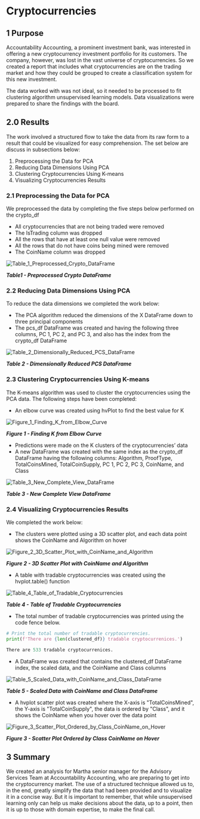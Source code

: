 # Cryptocurrencies

## 1 Purpose

Accountability Accounting, a prominent investment bank, was interested in offering a new cryptocurrency investment portfolio for its customers. The company, however, was lost in the vast universe of cryptocurrencies. So we created a report that includes what cryptocurrencies are on the trading market and how they could be grouped to create a classification system for this new investment.

The data worked with was not ideal, so it needed to be processed to fit clustering algorithm unsupervised learning models.  Data visualizations were prepared to share the findings with the board.

## 2.0 Results

The work involved a structured flow to take the data from its raw form to a result that could be visualized for easy comprehension.  The set below are discuss in subsections below:

1. Preprocessing the Data for PCA
2. Reducing Data Dimensions Using PCA
3. Clustering Cryptocurrencies Using K-means
4. Visualizing Cryptocurrencies Results

### 2.1 Preprocessing the Data for PCA

We preprocessed the data by completing the five steps below performed on the crypto_df

- All cryptocurrencies that are not being traded were removed 
- The IsTrading column was dropped 
- All the rows that have at least one null value were removed 
- All the rows that do not have coins being mined were removed 
- The CoinName column was dropped

![Table_1_Preprocessed_Crypto_DataFrame](Resources/Table_1_Preprocessed_Crypto_DataFrame.png "Table1 - Preprocessed Crypto DataFrame")

***Table1 - Preprocessed Crypto DataFrame***

### 2.2 Reducing Data Dimensions Using PCA

To reduce the data dimensions we completed the work below:

- The PCA algorithm reduced the dimensions of the X DataFrame down to three principal components
- The pcs_df  DataFrame was created and having the following three columns, PC 1, PC 2, and PC 3, and also has the index from the crypto_df DataFrame

![Table_2_Dimensionally_Reduced_PCS_DataFrame](Resources/Table_2_Dimensionally_Reduced_PCS_DataFrame.png "Table 2 - Dimensionally Reduced PCS DataFrame")

***Table 2 - Dimensionally Reduced PCS DataFrame***

### 2.3 Clustering Cryptocurrencies Using K-means

The K-means algorithm was used to cluster the cryptocurrencies using the PCA data.  The following steps have been completed:

- An elbow curve was created using hvPlot to find the best value for K

![Figure_1_Finding_K_from_Elbow_Curve](Resources/Figure_1_Finding_K_from_Elbow_Curve.png "Figure 1 - Finding K from Elbow Curve")

***Figure 1 - Finding K from Elbow Curve***

- Predictions were made on the K clusters of the cryptocurrencies’ data
- A new DataFrame was created with the same index as the crypto_df DataFrame having the following columns: Algorithm, ProofType, TotalCoinsMined, TotalCoinSupply, PC 1, PC 2, PC 3, CoinName, and Class

![Table_3_New_Complete_View_DataFrame](Resources/Table_3_New_Complete_View_DataFrame.png "Table 3 - New Complete View DataFrame")

***Table 3 - New Complete View DataFrame***

### 2.4 Visualizing Cryptocurrencies Results

We completed the work below:

- The clusters were plotted using a 3D scatter plot, and each data point shows the CoinName and Algorithm on hover

![Figure_2_3D_Scatter_Plot_with_CoinName_and_Algorithm](C:\Users\Greg\Carleton\Cryptocurrencies\Resources\Figure_2_3D_Scatter_Plot_with_CoinName_and_Algorithm.png "Figure 2 - 3D Scatter Plot with CoinName and Algorithm")

***Figure 2 - 3D Scatter Plot with CoinName and Algorithm***



- A table with tradable cryptocurrencies was created using the hvplot.table() function 

![Table_4_Table_of_Tradable_Cryptocurrencies](Resources/Table_4_Table_of_Tradable_Cryptocurrencies.png "Table 4 - Table of Tradable Cryptocurrencies")

***Table 4 - Table of Tradable Cryptocurrencies***

- The total number of tradable cryptocurrencies was printed using the code fence below. 

```Python
# Print the total number of tradable cryptocurrencies.
print(f'There are {len(clustered_df)} tradable cryptocurrenices.')

There are 533 tradable cryptocurrenices. 
```

- A DataFrame was created that contains the clustered_df DataFrame index, the scaled data, and the CoinName and Class columns

![Table_5_Scaled_Data_with_CoinName_and_Class_DataFrame](Resources/Table_5_Scaled_Data_with_CoinName_and_Class_DataFrame.png "Table 5 - Scaled Data with CoinName and Class DataFrame")

***Table 5 - Scaled Data with CoinName and Class DataFrame***

- A hvplot scatter plot was created where the X-axis is "TotalCoinsMined", the Y-axis is "TotalCoinSupply", the data is ordered by "Class", and it shows the CoinName when you hover over the data point



![Figure_3_Scatter_Plot_Ordered_by_Class_CoinName_on_Hover](Resources/Figure_3_Scatter_Plot_Ordered_by_Class_CoinName_on_Hover.png "Figure 3 - Scatter Plot Ordered by Class CoinName on Hover")

***Figure 3 - Scatter Plot Ordered by Class CoinName on Hover***

## 3 Summary

We created an analysis for Martha  senior manager for the Advisory Services Team at Accountability Accounting, who are preparing to get into the cryptocurrency market. The use of a structured technique allowed us to, in the end, greatly simplify the data that had been provided and to visualize it in a concise way.  But it is important to remember, that while unsupervised learning only can help us make decisions about the data, up to a point, then it is up to those with domain expertise, to make the final call.